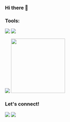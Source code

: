 ### Hi there 👋

<!--
**endrose/endrose** is a ✨ _special_ ✨ repository because its `README.md` (this file) appears on your GitHub profile.

Here are some ideas to get you started:

- 🔭 I’m currently working on ...
- 🌱 I’m currently learning ...
- 👯 I’m looking to collaborate on ...
- 🤔 I’m looking for help with ...
- 💬 Ask me about ...
- 📫 How to reach me: ...
- 😄 Pronouns: ...
- ⚡ Fun fact: ...
-->

### Tools:
<p>
   <img src="https://img.shields.io/badge/Text%20Editor-Visual%20Studio%20Code-blue?&logo=visual%20studio%20code&logoColor=blue" />
   <img src="https://gpvc.arturio.dev/endrose" />
</p>
   

<p>
  <img src="https://github-readme-stats.vercel.app/api?username=endrose&hide=contribs,prs&show_icons=true&hide_border=true&title_color=000" />
  <img src="https://github-readme-stats.vercel.app/api/top-langs/?username=endrose&layout=compact" height=180 />
</p>

### Let's connect!
<p>
    <a href="https://www.linkedin.com/in/endros-endros-44633811a/" target="blank"><img src="https://img.shields.io/badge/endros-20302f?style=flat&logo=linkedin" /></a>
    <a href="https://www.youtube.com/channel/UCVK33c144Ij_nxFZrxjt_Hg" target="blank"><img src="https://img.shields.io/badge/Dokumentasi Channel-20302f?style=flat&logo=youtube" /></a>
  
 </p>
